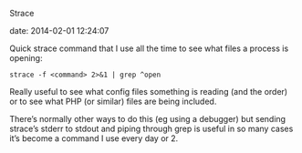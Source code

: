 Strace

date:   2014-02-01 12:24:07

Quick strace command that I use all the time to see what files a process is opening:

    strace -f <command> 2>&1 | grep ^open

Really useful to see what config files something is reading (and the order) or to see what PHP (or similar) files are being included.

There’s normally other ways to do this (eg using a debugger) but sending strace’s stderr to stdout and piping through grep is useful in so many cases it’s become a command I use every day or 2.
